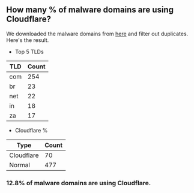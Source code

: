 ## How many % of malware domains are using Cloudflare?


We downloaded the malware domains from [here](https://urlhaus.abuse.ch) and filter out duplicates.
Here's the result.


[//]: # (start replacement)


- Top 5 TLDs

| TLD | Count |
| --- | --- |
| com | 254 |
| br | 23 |
| net | 22 |
| in | 18 |
| za | 17 |


- Cloudflare %

| Type | Count |
| --- | --- |
| Cloudflare | 70 |
| Normal | 477 |


### 12.8% of malware domains are using Cloudflare.